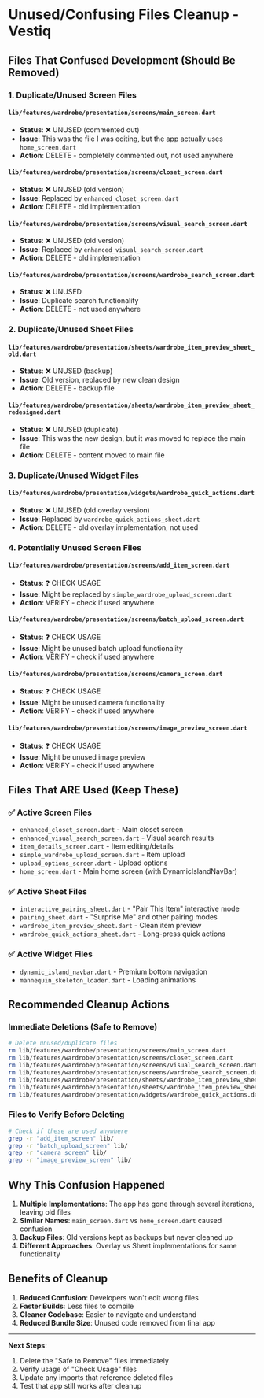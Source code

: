 # Unused/Confusing Files Cleanup - Vestiq

## Files That Confused Development (Should Be Removed)

### 1. **Duplicate/Unused Screen Files**

#### `lib/features/wardrobe/presentation/screens/main_screen.dart`
- **Status**: ❌ UNUSED (commented out)
- **Issue**: This was the file I was editing, but the app actually uses `home_screen.dart`
- **Action**: DELETE - completely commented out, not used anywhere

#### `lib/features/wardrobe/presentation/screens/closet_screen.dart`
- **Status**: ❌ UNUSED (old version)
- **Issue**: Replaced by `enhanced_closet_screen.dart`
- **Action**: DELETE - old implementation

#### `lib/features/wardrobe/presentation/screens/visual_search_screen.dart`
- **Status**: ❌ UNUSED (old version)
- **Issue**: Replaced by `enhanced_visual_search_screen.dart`
- **Action**: DELETE - old implementation

#### `lib/features/wardrobe/presentation/screens/wardrobe_search_screen.dart`
- **Status**: ❌ UNUSED
- **Issue**: Duplicate search functionality
- **Action**: DELETE - not used anywhere

### 2. **Duplicate/Unused Sheet Files**

#### `lib/features/wardrobe/presentation/sheets/wardrobe_item_preview_sheet_old.dart`
- **Status**: ❌ UNUSED (backup)
- **Issue**: Old version, replaced by new clean design
- **Action**: DELETE - backup file

#### `lib/features/wardrobe/presentation/sheets/wardrobe_item_preview_sheet_redesigned.dart`
- **Status**: ❌ UNUSED (duplicate)
- **Issue**: This was the new design, but it was moved to replace the main file
- **Action**: DELETE - content moved to main file

### 3. **Duplicate/Unused Widget Files**

#### `lib/features/wardrobe/presentation/widgets/wardrobe_quick_actions.dart`
- **Status**: ❌ UNUSED (old overlay version)
- **Issue**: Replaced by `wardrobe_quick_actions_sheet.dart`
- **Action**: DELETE - old overlay implementation, not used

### 4. **Potentially Unused Screen Files**

#### `lib/features/wardrobe/presentation/screens/add_item_screen.dart`
- **Status**: ❓ CHECK USAGE
- **Issue**: Might be replaced by `simple_wardrobe_upload_screen.dart`
- **Action**: VERIFY - check if used anywhere

#### `lib/features/wardrobe/presentation/screens/batch_upload_screen.dart`
- **Status**: ❓ CHECK USAGE
- **Issue**: Might be unused batch upload functionality
- **Action**: VERIFY - check if used anywhere

#### `lib/features/wardrobe/presentation/screens/camera_screen.dart`
- **Status**: ❓ CHECK USAGE
- **Issue**: Might be unused camera functionality
- **Action**: VERIFY - check if used anywhere

#### `lib/features/wardrobe/presentation/screens/image_preview_screen.dart`
- **Status**: ❓ CHECK USAGE
- **Issue**: Might be unused image preview
- **Action**: VERIFY - check if used anywhere

## Files That ARE Used (Keep These)

### ✅ **Active Screen Files**
- `enhanced_closet_screen.dart` - Main closet screen
- `enhanced_visual_search_screen.dart` - Visual search results
- `item_details_screen.dart` - Item editing/details
- `simple_wardrobe_upload_screen.dart` - Item upload
- `upload_options_screen.dart` - Upload options
- `home_screen.dart` - Main home screen (with DynamicIslandNavBar)

### ✅ **Active Sheet Files**
- `interactive_pairing_sheet.dart` - "Pair This Item" interactive mode
- `pairing_sheet.dart` - "Surprise Me" and other pairing modes
- `wardrobe_item_preview_sheet.dart` - Clean item preview
- `wardrobe_quick_actions_sheet.dart` - Long-press quick actions

### ✅ **Active Widget Files**
- `dynamic_island_navbar.dart` - Premium bottom navigation
- `mannequin_skeleton_loader.dart` - Loading animations

## Recommended Cleanup Actions

### Immediate Deletions (Safe to Remove)
```bash
# Delete unused/duplicate files
rm lib/features/wardrobe/presentation/screens/main_screen.dart
rm lib/features/wardrobe/presentation/screens/closet_screen.dart
rm lib/features/wardrobe/presentation/screens/visual_search_screen.dart
rm lib/features/wardrobe/presentation/screens/wardrobe_search_screen.dart
rm lib/features/wardrobe/presentation/sheets/wardrobe_item_preview_sheet_old.dart
rm lib/features/wardrobe/presentation/sheets/wardrobe_item_preview_sheet_redesigned.dart
rm lib/features/wardrobe/presentation/widgets/wardrobe_quick_actions.dart
```

### Files to Verify Before Deleting
```bash
# Check if these are used anywhere
grep -r "add_item_screen" lib/
grep -r "batch_upload_screen" lib/
grep -r "camera_screen" lib/
grep -r "image_preview_screen" lib/
```

## Why This Confusion Happened

1. **Multiple Implementations**: The app has gone through several iterations, leaving old files
2. **Similar Names**: `main_screen.dart` vs `home_screen.dart` caused confusion
3. **Backup Files**: Old versions kept as backups but never cleaned up
4. **Different Approaches**: Overlay vs Sheet implementations for same functionality

## Benefits of Cleanup

1. **Reduced Confusion**: Developers won't edit wrong files
2. **Faster Builds**: Less files to compile
3. **Cleaner Codebase**: Easier to navigate and understand
4. **Reduced Bundle Size**: Unused code removed from final app

---

**Next Steps**: 
1. Delete the "Safe to Remove" files immediately
2. Verify usage of "Check Usage" files
3. Update any imports that reference deleted files
4. Test that app still works after cleanup

